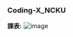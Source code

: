 ### Coding-X_NCKU
**課表:**
![image](https://user-images.githubusercontent.com/96654161/179192028-f77994a3-7724-4d1e-b0d7-14f36df668a2.png)
